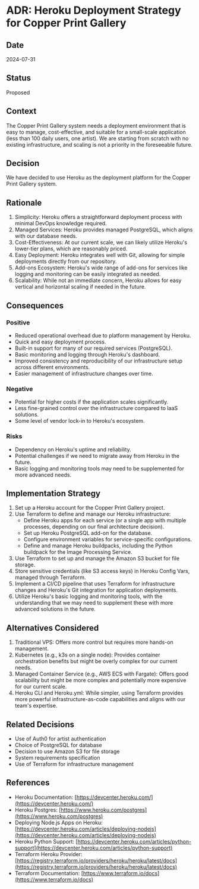 # ADR: Heroku Deployment Strategy for Copper Print Gallery

## Date
2024-07-31

## Status
Proposed

## Context
The Copper Print Gallery system needs a deployment environment that is easy to manage, cost-effective, and suitable for a small-scale application (less than 100 daily users, one artist). We are starting from scratch with no existing infrastructure, and scaling is not a priority in the foreseeable future.

## Decision
We have decided to use Heroku as the deployment platform for the Copper Print Gallery system.

## Rationale
1. Simplicity: Heroku offers a straightforward deployment process with minimal DevOps knowledge required.
2. Managed Services: Heroku provides managed PostgreSQL, which aligns with our database needs.
3. Cost-Effectiveness: At our current scale, we can likely utilize Heroku's lower-tier plans, which are reasonably priced.
4. Easy Deployment: Heroku integrates well with Git, allowing for simple deployments directly from our repository.
5. Add-ons Ecosystem: Heroku's wide range of add-ons for services like logging and monitoring can be easily integrated as needed.
6. Scalability: While not an immediate concern, Heroku allows for easy vertical and horizontal scaling if needed in the future.

## Consequences

### Positive
- Reduced operational overhead due to platform management by Heroku.
- Quick and easy deployment process.
- Built-in support for many of our required services (PostgreSQL).
- Basic monitoring and logging through Heroku's dashboard.
- Improved consistency and reproducibility of our infrastructure setup across different environments.
- Easier management of infrastructure changes over time.

### Negative
- Potential for higher costs if the application scales significantly.
- Less fine-grained control over the infrastructure compared to IaaS solutions.
- Some level of vendor lock-in to Heroku's ecosystem.

### Risks
- Dependency on Heroku's uptime and reliability.
- Potential challenges if we need to migrate away from Heroku in the future.
- Basic logging and monitoring tools may need to be supplemented for more advanced needs.

## Implementation Strategy
1. Set up a Heroku account for the Copper Print Gallery project.
2. Use Terraform to define and manage our Heroku infrastructure:
    - Define Heroku apps for each service (or a single app with multiple processes, depending on our final architecture decision).
    - Set up Heroku PostgreSQL add-on for the database.
    - Configure environment variables for service-specific configurations.
    - Define and manage Heroku buildpacks, including the Python buildpack for the Image Processing Service.
3. Use Terraform to set up and manage the Amazon S3 bucket for file storage.
4. Store sensitive credentials (like S3 access keys) in Heroku Config Vars, managed through Terraform.
5. Implement a CI/CD pipeline that uses Terraform for infrastructure changes and Heroku's Git integration for application deployments.
6. Utilize Heroku's basic logging and monitoring tools, with the understanding that we may need to supplement these with more advanced solutions in the future.

## Alternatives Considered
1. Traditional VPS: Offers more control but requires more hands-on management.
2. Kubernetes (e.g., k3s on a single node): Provides container orchestration benefits but might be overly complex for our current needs.
3. Managed Container Service (e.g., AWS ECS with Fargate): Offers good scalability but might be more complex and potentially more expensive for our current scale.
4. Heroku CLI and Heroku.yml: While simpler, using Terraform provides more powerful infrastructure-as-code capabilities and aligns with our team's expertise.

## Related Decisions
- Use of Auth0 for artist authentication
- Choice of PostgreSQL for database
- Decision to use Amazon S3 for file storage
- System requirements specification
- Use of Terraform for infrastructure management

## References
- Heroku Documentation: [https://devcenter.heroku.com/](https://devcenter.heroku.com/)
- Heroku Postgres: [https://www.heroku.com/postgres](https://www.heroku.com/postgres)
- Deploying Node.js Apps on Heroku: [https://devcenter.heroku.com/articles/deploying-nodejs](https://devcenter.heroku.com/articles/deploying-nodejs)
- Heroku Python Support: [https://devcenter.heroku.com/articles/python-support](https://devcenter.heroku.com/articles/python-support)
- Terraform Heroku Provider: [https://registry.terraform.io/providers/heroku/heroku/latest/docs](https://registry.terraform.io/providers/heroku/heroku/latest/docs)
- Terraform Documentation: [https://www.terraform.io/docs](https://www.terraform.io/docs)
